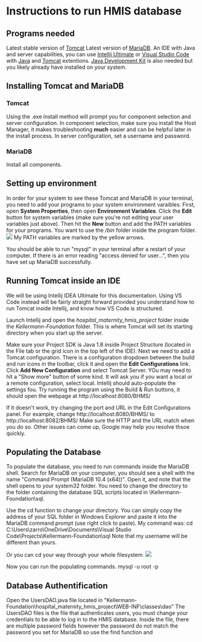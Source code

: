 # Instructions to run HMIS database 

## Programs needed ##
Latest stable version of [Tomcat](https://tomcat.apache.org/download-80.cgi)
Latest version of [MariaDB](https://mariadb.org/download/).
An IDE with Java and server capabilities, you can use [Intellij Ultimate](https://www.jetbrains.com/idea/) or [Visual Studio Code](https://code.visualstudio.com/) with [Java](https://marketplace.visualstudio.com/items?itemName=vscjava.vscode-java-debug) and [Tomcat](https://marketplace.visualstudio.com/items?itemName=adashen.vscode-tomcat) extentions. 
[Java Development Kit](https://www.oracle.com/java/technologies/javase/javase-jdk8-downloads.html) is also needed but you likely already have installed on your system.

## Installing Tomcat and MariaDB ##
### Tomcat ### 
Using the .exe install method will prompt you for component selection and server configuration. 
In component selection, make sure you install the Host Manager, it makes troubleshooting **much** easier and can be helpful later in the install process. 
In server configuration, set a username and password. 
### MariaDB ###
Install all components.

## Setting up environment ##
In order for your system to see these Tomcat and MariaDB in your terminal, you need to add your programs to your system environment varaibles. 
First, open **System Properties**, then open **Environment Variables**. Click the **Edit** button for system variables (make sure you're not editing your user variables just above). Then hit the **New** button and add the PATH variables for your programs. You want to use the */bin* folder inside the program folder. 
![](https://i.imgur.com/vArAOqn.jpg)
My PATH variables are marked by the yellow arrows.

You should be able to run "mysql" in your terminal after a restart of your computer. If there is an error reading "access denied for user...", then you have set up MariaDB successfully. 

## Running Tomcat inside an IDE ##
We will be using Intellij IDEA Ultimate for this documentation. Using VS Code instead will be fairly straight forward provided you understand how to run Tomcat inside Intellij, and know how VS Code is structured. 

Launch Intellij and open the *hospital_maternity_hmis_project* folder inside the *Kellermann-Foundation* folder. This is where Tomcat will set its starting directory when you start up the server. 

Make sure your Project SDK is Java 1.8 inside Project Structure (located in the File tab or the grid icon in the top left of the IDE).
Next we need to add a Tomcat configuration. There is a configuration dropdown between the build and run icons in the toolbar, click it and open the **Edit Configurations** link. 
Click **Add New Configuration** and select Tomcat Server. YOu may need to hit a "Show more" button of some kind. It will ask you if you want a local or a remote configuration, select local. 
Intellij should auto-populate the settings fou. Try running the program using the Build & Run buttons, it should open the webpage at http://localhost:8080/BHMS/

If it doesn't work, try changing the port and URL in the Edit Configurations panel. For example, change http://localhost:8080/BHMS/ to http://localhost:8082/BHMS/
Make sure the HTTP and the URL match when you do so. 
Other issues can come up, Google may help you resolve thsoe quickly.

## Populating the Database ##
To populate the database, you need to run commands inside the MariaDB shell. Search for MariaDB on your computer, you should see a shell with the name "Command Prompt (MariaDB 10.4 (x64))". Open it, and note that the shell opens to your system32 folder. You need to change the directory to the folder containing the database SQL scripts located in \Kellermann-Foundation\sql\. 

Use the cd function to change your directory. You can simply copy the address of your SQL folder in Windows Explorer and paste it into the MariaDB command prompt (use right click to paste).
My command was: cd C:\Users\zarro\OneDrive\Documents\Visual Studio Code\Projects\Kellermann-Foundation\sql
Note that my username will be different than yours.

Or you can cd your way through your whole filesystem. 
![](https://i.imgur.com/tr58MjZ.png)

Now you can run the populating commands. 
mysql -u root -p
<enter password set>

## Database Authentification ##

Open the UsersDAO.java file located in "Kellermann-Foundation\hospital_maternity_hmis_project\WEB-INF\classes\dao" 
The UsersDAO files is the file that authenticates users, you must change your credentials to be able to log in to the HMIS database. 
Inside the file, there are multiple password fields however the password do not match the password you set for MariaDB so use the find function and 

